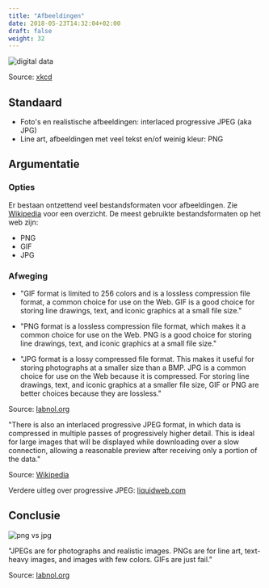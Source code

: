 ```yaml
---
title: "Afbeeldingen"
date: 2018-05-23T14:32:04+02:00
draft: false
weight: 32
---
```


![digital data](https://imgs.xkcd.com/comics/digital_data.png)

Source: [xkcd](https://imgs.xkcd.com/comics/digital_data.png)

## Standaard

* Foto's en realistische afbeeldingen: interlaced progressive JPEG (aka JPG)
* Line art, afbeeldingen met veel tekst en/of weinig kleur: PNG

## Argumentatie

### Opties

Er bestaan ontzettend veel bestandsformaten voor afbeeldingen. Zie
[Wikipedia](https://en.wikipedia.org/wiki/List_of_file_formats#Graphics) voor
een overzicht. De meest gebruikte bestandsformaten op het web zijn:

* PNG
* GIF
* JPG

### Afweging

* "GIF format is limited to 256 colors and is a lossless compression file
  format, a common choice for use on the Web. GIF is a good choice for storing
  line drawings, text, and iconic graphics at a small file size."

* "PNG format is a lossless compression file format, which makes it a common
  choice for use on the Web. PNG is a good choice for storing line drawings,
  text, and iconic graphics at a small file size."

* "JPG format is a lossy compressed file format. This makes it useful for
  storing photographs at a smaller size than a BMP. JPG is a common choice for
  use on the Web because it is compressed. For storing line drawings, text, and
  iconic graphics at a smaller file size, GIF or PNG are better choices because
  they are lossless."

Source:
[labnol.org](https://www.labnol.org/software/tutorials/jpeg-vs-png-image-quality-or-bandwidth/5385/)

"There is also an interlaced progressive JPEG format, in which data is
compressed in multiple passes of progressively higher detail. This is ideal for
large images that will be displayed while downloading over a slow connection,
allowing a reasonable preview after receiving only a portion of the data."

Source: [Wikipedia](https://en.wikipedia.org/wiki/JPEG#JPEG_compression)

Verdere uitleg over progressive JPEG:
[liquidweb.com](https://www.liquidweb.com/kb/what-is-a-progressive-jpeg/)

## Conclusie

![png vs jpg](https://img.labnol.org/di/jpg_vs_png.png)

"JPEGs are for photographs and realistic images. PNGs are for line art,
text-heavy images, and images with few colors. GIFs are just fail."

Source: [labnol.org](https://www.labnol.org/software/tutorials/jpeg-vs-png-image-quality-or-bandwidth/5385/)
